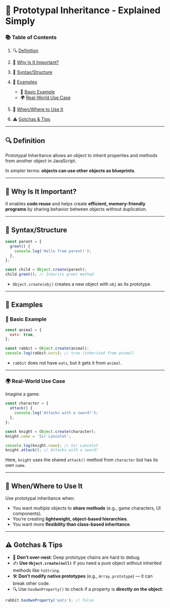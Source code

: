 # 🌱 Prototypal Inheritance - Explained Simply

### 📚 Table of Contents

1. 🔍 [Definition](#definition)
2. 🎯 [Why Is It Important?](#why-is-it-important)
3. 🧱 [Syntax/Structure](#syntaxstructure)
4. 🧪 [Examples](#examples)

   - 📌 [Basic Example](#basic-example)
   - 🌍 [Real-World Use Case](#real-world-use-case)

5. 📌 [When/Where to Use It](#whenwhere-to-use-it)
6. ⚠️ [Gotchas & Tips](#gotchas--tips)

---

## 🔍 Definition

Prototypal Inheritance allows an object to inherit properties and methods from
another object in JavaScript.

In simpler terms: **objects can use other objects as blueprints**.

---

## 🎯 Why Is It Important?

It enables **code reuse** and helps create **efficient, memory-friendly
programs** by sharing behavior between objects without duplication.

---

## 🧱 Syntax/Structure

```javascript
const parent = {
  greet() {
    console.log('Hello from parent!');
  },
};

const child = Object.create(parent);
child.greet(); // Inherits greet method
```

- `Object.create(obj)` creates a new object with `obj` as its prototype.

---

## 🧪 Examples

### 📌 Basic Example

```javascript
const animal = {
  eats: true,
};

const rabbit = Object.create(animal);
console.log(rabbit.eats); // true (inherited from animal)
```

- `rabbit` does not have `eats`, but it gets it from `animal`.

---

### 🌍 Real-World Use Case

Imagine a game:

```javascript
const character = {
  attack() {
    console.log('Attacks with a sword!');
  },
};

const knight = Object.create(character);
knight.name = 'Sir Lancelot';

console.log(knight.name); // Sir Lancelot
knight.attack(); // Attacks with a sword!
```

Here, `knight` uses the shared `attack()` method from `character` but has its
own `name`.

---

## 📌 When/Where to Use It

Use prototypal inheritance when:

- You want multiple objects to **share methods** (e.g., game characters, UI
  components).
- You’re creating **lightweight, object-based hierarchies**.
- You want more **flexibility than class-based inheritance**.

---

## ⚠️ Gotchas & Tips

- 🧠 **Don’t over-nest**: Deep prototype chains are hard to debug.
- ✍️ **Use `Object.create(null)`** if you need a pure object without inherited
  methods like `toString`.
- 🛠️ **Don’t modify native prototypes** (e.g., `Array.prototype`) — it can break
  other code.
- 🔍 Use `hasOwnProperty()` to check if a property is **directly on the
  object**:

```javascript
rabbit.hasOwnProperty('eats'); // false
```
